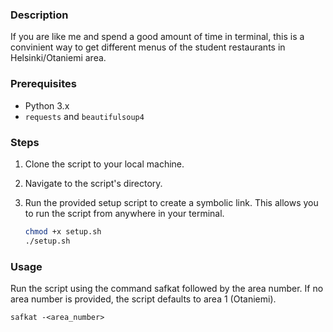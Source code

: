 ### Description
If you are like me and spend a good amount of time in terminal, this is a convinient way to get different menus of the student restaurants in Helsinki/Otaniemi area.

### Prerequisites
- Python 3.x
- `requests` and `beautifulsoup4` 

### Steps
1. Clone the script to your local machine.
2. Navigate to the script's directory.
3. Run the provided setup script to create a symbolic link. This allows you to run the script from anywhere in your terminal.

   ```bash
   chmod +x setup.sh
   ./setup.sh
   ```
### Usage
Run the script using the command safkat followed by the area number. If no area number is provided, the script defaults to area 1 (Otaniemi).

```safkat -<area_number>```
